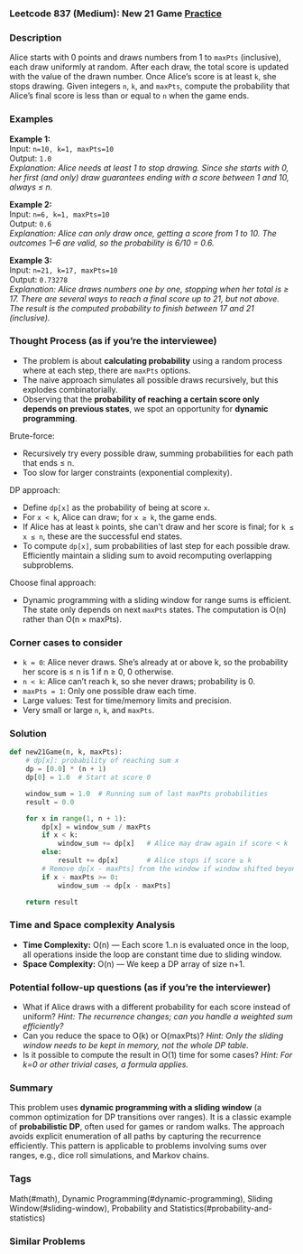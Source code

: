 ### Leetcode 837 (Medium): New 21 Game [Practice](https://leetcode.com/problems/new-21-game)

### Description  
Alice starts with 0 points and draws numbers from 1 to `maxPts` (inclusive), each draw uniformly at random. After each draw, the total score is updated with the value of the drawn number. Once Alice’s score is at least `k`, she stops drawing. Given integers `n`, `k`, and `maxPts`, compute the probability that Alice’s final score is less than or equal to `n` when the game ends.

### Examples  

**Example 1:**  
Input: `n=10, k=1, maxPts=10`  
Output: `1.0`  
*Explanation: Alice needs at least 1 to stop drawing. Since she starts with 0, her first (and only) draw guarantees ending with a score between 1 and 10, always ≤ n.*

**Example 2:**  
Input: `n=6, k=1, maxPts=10`  
Output: `0.6`  
*Explanation: Alice can only draw once, getting a score from 1 to 10. The outcomes 1–6 are valid, so the probability is 6/10 = 0.6.*

**Example 3:**  
Input: `n=21, k=17, maxPts=10`  
Output: `0.73278`  
*Explanation: Alice draws numbers one by one, stopping when her total is ≥ 17. There are several ways to reach a final score up to 21, but not above. The result is the computed probability to finish between 17 and 21 (inclusive).*

### Thought Process (as if you’re the interviewee)  
- The problem is about **calculating probability** using a random process where at each step, there are `maxPts` options.
- The naive approach simulates all possible draws recursively, but this explodes combinatorially.
- Observing that the **probability of reaching a certain score only depends on previous states**, we spot an opportunity for **dynamic programming**.

Brute-force:
- Recursively try every possible draw, summing probabilities for each path that ends ≤ n.
- Too slow for larger constraints (exponential complexity).

DP approach:
- Define `dp[x]` as the probability of being at score `x`.
- For `x < k`, Alice can draw; for `x ≥ k`, the game ends.
- If Alice has at least `k` points, she can't draw and her score is final; for `k ≤ x ≤ n`, these are the successful end states.
- To compute `dp[x]`, sum probabilities of last step for each possible draw. Efficiently maintain a sliding sum to avoid recomputing overlapping subproblems.

Choose final approach:
- Dynamic programming with a sliding window for range sums is efficient. The state only depends on next `maxPts` states. The computation is O(n) rather than O(n × maxPts).

### Corner cases to consider  
- `k = 0`: Alice never draws. She’s already at or above k, so the probability her score is ≤ n is 1 if n ≥ 0, 0 otherwise.
- `n < k`: Alice can’t reach k, so she never draws; probability is 0.
- `maxPts = 1`: Only one possible draw each time.
- Large values: Test for time/memory limits and precision.
- Very small or large `n`, `k`, and `maxPts`.

### Solution

```python
def new21Game(n, k, maxPts):
    # dp[x]: probability of reaching sum x
    dp = [0.0] * (n + 1)
    dp[0] = 1.0  # Start at score 0

    window_sum = 1.0  # Running sum of last maxPts probabilities
    result = 0.0

    for x in range(1, n + 1):
        dp[x] = window_sum / maxPts
        if x < k:
            window_sum += dp[x]   # Alice may draw again if score < k
        else:
            result += dp[x]       # Alice stops if score ≥ k
        # Remove dp[x - maxPts] from the window if window shifted beyond that point
        if x - maxPts >= 0:
            window_sum -= dp[x - maxPts]

    return result
```

### Time and Space complexity Analysis  

- **Time Complexity:** O(n) — Each score 1..n is evaluated once in the loop, all operations inside the loop are constant time due to sliding window.
- **Space Complexity:** O(n) — We keep a DP array of size n+1.

### Potential follow-up questions (as if you’re the interviewer)  

- What if Alice draws with a different probability for each score instead of uniform?
  *Hint: The recurrence changes; can you handle a weighted sum efficiently?*
- Can you reduce the space to O(k) or O(maxPts)?
  *Hint: Only the sliding window needs to be kept in memory, not the whole DP table.*
- Is it possible to compute the result in O(1) time for some cases?
  *Hint: For k=0 or other trivial cases, a formula applies.*

### Summary
This problem uses **dynamic programming with a sliding window** (a common optimization for DP transitions over ranges). It is a classic example of **probabilistic DP**, often used for games or random walks. The approach avoids explicit enumeration of all paths by capturing the recurrence efficiently. This pattern is applicable to problems involving sums over ranges, e.g., dice roll simulations, and Markov chains.

### Tags
Math(#math), Dynamic Programming(#dynamic-programming), Sliding Window(#sliding-window), Probability and Statistics(#probability-and-statistics)

### Similar Problems

